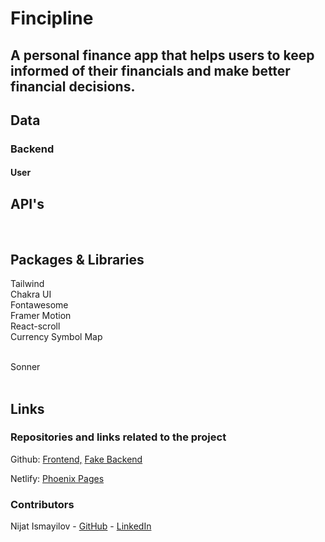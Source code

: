 # Fincipline

## A personal finance app that helps users to keep informed of their financials and make better financial decisions.

## Data

### Backend

#### User

## API's

<br>

## Packages & Libraries

Tailwind
<br/>
Chakra UI
<br/>
Fontawesome
<br/>
Framer Motion
<br/>
React-scroll
<br/>
Currency Symbol Map
<br/>

<!-- Uuid -->
<br/>
Sonner
<br/>

<br>

## Links

### Repositories and links related to the project

Github: [Frontend,](https://github.com/nijat21/phoenix_pages)
[Fake Backend](https://github.com/luigoncalves/json-server-backend)
<br/>

Netlify: [Phoenix Pages](https://phoenix-pages.netlify.app/)

### Contributors

Nijat Ismayilov - [GitHub](https://github.com/nijat21) - [LinkedIn](https://www.linkedin.com/in/nijat-ismayilov/)
